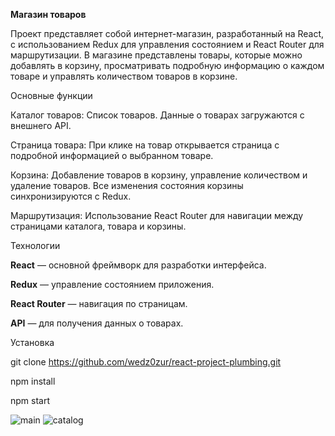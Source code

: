 **Магазин товаров**

Проект представляет собой интернет-магазин, разработанный на React, с использованием Redux для управления состоянием и React Router для маршрутизации. В магазине представлены товары, которые можно добавлять в корзину, просматривать подробную информацию о каждом товаре и управлять количеством товаров в корзине.

Основные функции

Каталог товаров: Список товаров. Данные о товарах загружаются с внешнего API.

Страница товара: При клике на товар открывается страница с подробной информацией о выбранном товаре.

Корзина: Добавление товаров в корзину, управление количеством и удаление товаров. Все изменения состояния корзины синхронизируются с Redux.

Маршрутизация: Использование React Router для навигации между страницами каталога, товара и корзины.


Технологии

**React** — основной фреймворк для разработки интерфейса.

**Redux** — управление состоянием приложения.

**React Router** — навигация по страницам.

**API** — для получения данных о товарах.


Установка

git clone https://github.com/wedz0zur/react-project-plumbing.git

npm install

npm start

![main](https://github.com/user-attachments/assets/1e724d50-6e29-4767-9112-69ffe113b23a)
![catalog](https://github.com/user-attachments/assets/c2ff14b5-1678-49b6-a0fa-661736bfd0e8)




